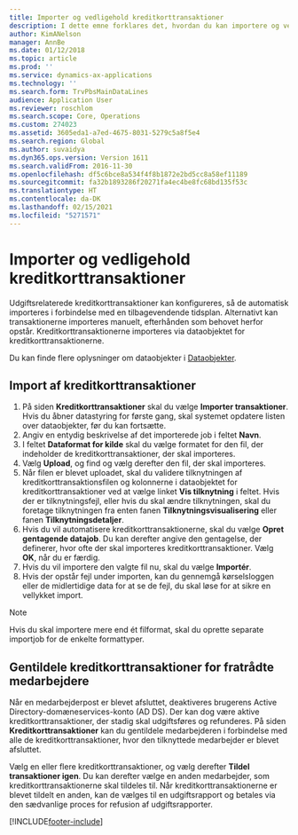 ```yaml
---
title: Importer og vedligehold kreditkorttransaktioner
description: I dette emne forklares det, hvordan du kan importere og vedligeholde udgiftsrelaterede kreditkorttransaktioner. Disse transaktioner kan konfigureres, så de automatisk importeres i en tilbagevendende tidsplan, eller de kan importeres manuelt, efterhånden som der er behov for dem.
author: KimANelson
manager: AnnBe
ms.date: 01/12/2018
ms.topic: article
ms.prod: ''
ms.service: dynamics-ax-applications
ms.technology: ''
ms.search.form: TrvPbsMainDataLines
audience: Application User
ms.reviewer: roschlom
ms.search.scope: Core, Operations
ms.custom: 274023
ms.assetid: 3605eda1-a7ed-4675-8031-5279c5a8f5e4
ms.search.region: Global
ms.author: suvaidya
ms.dyn365.ops.version: Version 1611
ms.search.validFrom: 2016-11-30
ms.openlocfilehash: df5c6bce8a534f4f8b1872e2bd5cc8a58ef11189
ms.sourcegitcommit: fa32b1893286f20271fa4ec4be8fc68bd135f53c
ms.translationtype: HT
ms.contentlocale: da-DK
ms.lasthandoff: 02/15/2021
ms.locfileid: "5271571"
---
```

# <a name="import-and-maintain-credit-card-transactions"></a>Importer og vedligehold kreditkorttransaktioner

Udgiftsrelaterede kreditkorttransaktioner kan konfigureres, så de automatisk importeres i forbindelse med en tilbagevendende tidsplan. Alternativt kan transaktionerne importeres manuelt, efterhånden som behovet herfor opstår. Kreditkorttransaktionerne importeres via dataobjektet for kreditkorttransaktionerne.

Du kan finde flere oplysninger om dataobjekter i [Dataobjekter](https://docs.microsoft.com/dynamics365/fin-ops-core/dev-itpro/data-entities/data-entities).

## <a name="import-credit-card-transactions"></a>Import af kreditkorttransaktioner

1. På siden **Kreditkorttransaktioner** skal du vælge **Importer transaktioner**. Hvis du åbner datastyring for første gang, skal systemet opdatere listen over dataobjekter, før du kan fortsætte.
2. Angiv en entydig beskrivelse af det importerede job i feltet **Navn**.
3. I feltet **Dataformat for kilde** skal du vælge formatet for den fil, der indeholder de kreditkorttransaktioner, der skal importeres.
4. Vælg **Upload**, og find og vælg derefter den fil, der skal importeres.
5. Når filen er blevet uploadet, skal du validere tilknytningen af kreditkorttransaktionsfilen og kolonnerne i dataobjektet for kreditkorttransaktioner ved at vælge linket **Vis tilknytning** i feltet. Hvis der er tilknytningsfejl, eller hvis du skal ændre tilknytningen, skal du foretage tilknytningen fra enten fanen **Tilknytningsvisualisering** eller fanen **Tilknytningsdetaljer**.
6. Hvis du vil automatisere kreditkorttransaktionerne, skal du vælge **Opret gentagende datajob**. Du kan derefter angive den gentagelse, der definerer, hvor ofte der skal importeres kreditkorttransaktioner. Vælg **OK**, når du er færdig.
7. Hvis du vil importere den valgte fil nu, skal du vælge **Importér**.
8. Hvis der opstår fejl under importen, kan du gennemgå kørselsloggen eller de midlertidige data for at se de fejl, du skal løse for at sikre en vellykket import.

> [!NOTE]
> Hvis du skal importere mere end ét filformat, skal du oprette separate importjob for de enkelte formattyper.

## <a name="reassign-the-credit-card-transactions-for-terminated-employees"></a>Gentildele kreditkorttransaktioner for fratrådte medarbejdere

Når en medarbejderpost er blevet afsluttet, deaktiveres brugerens Active Directory-domæneservices-konto (AD DS). Der kan dog være aktive kreditkorttransaktioner, der stadig skal udgiftsføres og refunderes. På siden **Kreditkorttransaktioner** kan du gentildele medarbejderen i forbindelse med alle de kreditkorttransaktioner, hvor den tilknyttede medarbejder er blevet afsluttet.

Vælg en eller flere kreditkorttransaktioner, og vælg derefter **Tildel transaktioner igen**. Du kan derefter vælge en anden medarbejder, som kreditkorttransaktionerne skal tildeles til. Når kreditkorttransaktionerne er blevet tildelt en anden, kan de vælges til en udgiftsrapport og betales via den sædvanlige proces for refusion af udgiftsrapporter.


[!INCLUDE[footer-include](../includes/footer-banner.md)]
